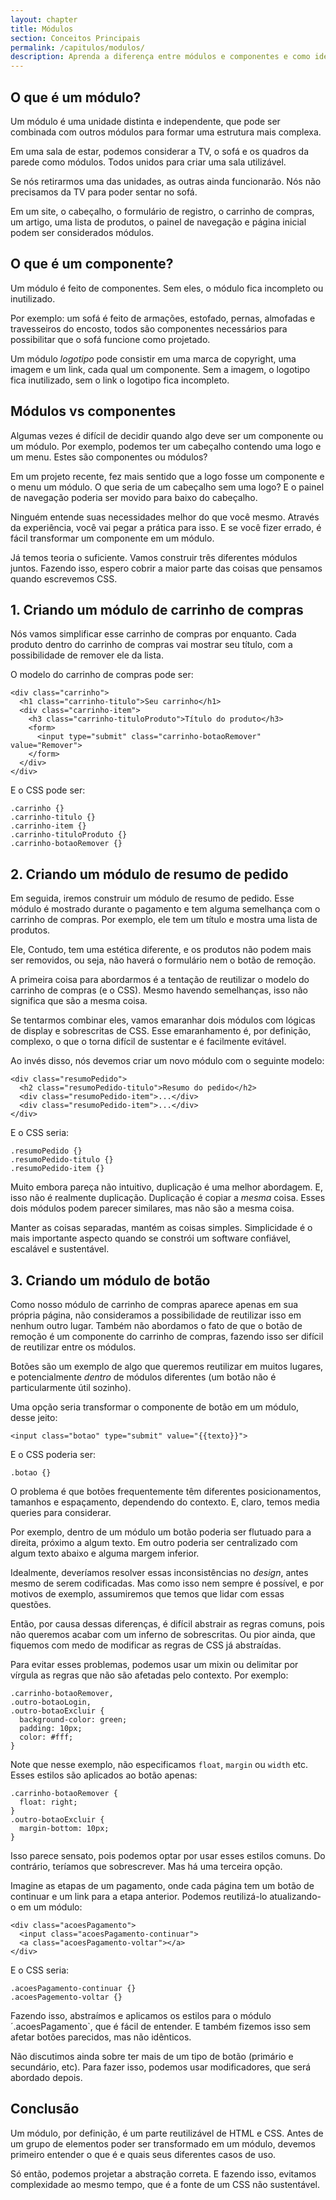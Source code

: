 ```yaml
---
layout: chapter
title: Módulos
section: Conceitos Principais
permalink: /capitulos/modulos/
description: Aprenda a diferença entre módulos e componentes e como identificar eles dentro de um projeto. Iremos codificar também alguns exemplos de módulos juntos.
---
```


## O que é um módulo?

Um módulo é uma unidade distinta e independente, que pode ser combinada com outros módulos para formar uma estrutura mais complexa.

Em uma sala de estar, podemos considerar a TV, o sofá e os quadros da parede como módulos. Todos unidos para criar uma sala utilizável.

Se nós retirarmos uma das unidades, as outras ainda funcionarão. Nós não precisamos da TV para poder sentar no sofá.

Em um site, o cabeçalho, o formulário de registro, o carrinho de compras, um artigo, uma lista de produtos, o painel de navegação e página inicial podem ser considerados módulos.

## O que é um componente?

Um módulo é feito de componentes. Sem eles, o módulo fica incompleto ou inutilizado.

Por exemplo: um sofá é feito de armações, estofado, pernas, almofadas e travesseiros do encosto, todos são componentes necessários para possibilitar que o sofá funcione como projetado.

Um módulo *logotipo* pode consistir em uma marca de copyright, uma imagem e um link, cada qual um componente. Sem a imagem, o logotipo fica inutilizado, sem o link o logotipo fica incompleto.

## Módulos vs componentes

Algumas vezes é difícil de decidir quando algo deve ser um componente ou um módulo. Por exemplo, podemos ter um cabeçalho contendo uma logo e um menu. Estes são componentes ou módulos?

Em um projeto recente, fez mais sentido que a logo fosse um componente e o menu um módulo. O que seria de um cabeçalho sem uma logo? E o painel de navegação poderia ser movido para baixo do cabeçalho.

Ninguém entende suas necessidades melhor do que você mesmo. Através da experiência, você vai pegar a prática para isso. E se você fizer errado, é fácil transformar um componente em um módulo.

Já temos teoria o suficiente. Vamos construir três diferentes módulos juntos. Fazendo isso, espero cobrir a maior parte das coisas que pensamos quando escrevemos CSS.

## 1. Criando um módulo de carrinho de compras

Nós vamos simplificar esse carrinho de compras por enquanto. Cada produto dentro do carrinho de compras vai mostrar seu título, com a possibilidade de remover ele da lista.

O modelo do carrinho de compras pode ser:

	<div class="carrinho">
	  <h1 class="carrinho-titulo">Seu carrinho</h1>
	  <div class="carrinho-item">
	    <h3 class="carrinho-tituloProduto">Título do produto</h3>
	    <form>
	      <input type="submit" class="carrinho-botaoRemover" value="Remover">
	    </form>
	  </div>
	</div>

E o CSS pode ser:

	.carrinho {}
	.carrinho-titulo {}
	.carrinho-item {}
	.carrinho-tituloProduto {}
	.carrinho-botaoRemover {}

## 2. Criando um módulo de resumo de pedido

Em seguida, iremos construir um módulo de resumo de pedido. Esse módulo é mostrado durante o pagamento e tem alguma semelhança com o carrinho de compras. Por exemplo, ele tem um título e mostra uma lista de produtos.

Ele, Contudo, tem uma estética diferente, e os produtos não podem mais ser removidos, ou seja, não haverá o formulário nem o botão de remoção.

A primeira coisa para abordarmos é a tentação de reutilizar o modelo do carrinho de compras (e o CSS). Mesmo havendo semelhanças, isso não significa que são a mesma coisa.

Se tentarmos combinar eles, vamos emaranhar dois módulos com lógicas de display e sobrescritas de CSS. Esse emaranhamento é, por definição, complexo, o que o torna difícil de sustentar e é facilmente evitável.

Ao invés disso, nós devemos criar um novo módulo com o seguinte modelo:

	<div class="resumoPedido">
	  <h2 class="resumoPedido-titulo">Resumo do pedido</h2>
	  <div class="resumoPedido-item">...</div>
	  <div class="resumoPedido-item">...</div>
	</div>

E o CSS seria:

	.resumoPedido {}
	.resumoPedido-titulo {}
	.resumoPedido-item {}

Muito embora pareça não intuitivo, duplicação é uma melhor abordagem. E, isso não é realmente duplicação. Duplicação é copiar a *mesma* coisa. Esses dois módulos podem parecer similares, mas não são a mesma coisa.

Manter as coisas separadas, mantém as coisas simples. Simplicidade é o mais importante aspecto quando se constrói um software confiável, escalável e sustentável.

## 3. Criando um módulo de botão

Como nosso módulo de carrinho de compras aparece apenas em sua própria página, não consideramos a possibilidade de reutilizar isso em nenhum outro lugar. Também não abordamos o fato de que o botão de remoção é um componente do carrinho de compras, fazendo isso ser difícil de reutilizar entre os módulos.

Botões são um exemplo de algo que queremos reutilizar em muitos lugares, e potencialmente *dentro* de módulos diferentes (um botão não é particularmente útil sozinho).

Uma opção seria transformar o componente de botão em um módulo, desse jeito:

	<input class="botao" type="submit" value="{{texto}}">

E o CSS poderia ser:

	.botao {}

O problema é que botões frequentemente têm diferentes posicionamentos, tamanhos e espaçamento, dependendo do contexto. E, claro, temos media queries para considerar.

Por exemplo, dentro de um módulo um botão poderia ser flutuado para a direita, próximo a algum texto. Em outro poderia ser centralizado com algum texto abaixo e alguma margem inferior.

Idealmente, deveríamos resolver essas inconsistências no *design*, antes mesmo de serem codificadas. Mas como isso nem sempre é possível, e por motivos de exemplo, assumiremos que temos que lidar com essas questões.

Então, por causa dessas diferenças, é difícil abstrair as regras comuns, pois não queremos acabar com um inferno de sobrescritas. Ou pior ainda, que fiquemos com medo de modificar as regras de CSS já abstraídas.

Para evitar esses problemas, podemos usar um mixin ou delimitar por vírgula as regras que não são afetadas pelo contexto. Por exemplo:

	.carrinho-botaoRemover,
	.outro-botaoLogin,
	.outro-botaoExcluir {
	  background-color: green;
	  padding: 10px;
	  color: #fff;
	}

Note que nesse exemplo, não especificamos `float`, `margin` ou `width` etc. Esses estilos são aplicados ao botão apenas:

	.carrinho-botaoRemover {
	  float: right;
	}
	.outro-botaoExcluir {
	  margin-bottom: 10px;
	}

Isso parece sensato, pois podemos optar por usar esses estilos comuns. Do contrário, teríamos que sobrescrever. Mas há uma terceira opção.

Imagine as etapas de um pagamento, onde cada página tem um botão de continuar e um link para a etapa anterior. Podemos reutilizá-lo atualizando-o em um módulo:

	<div class="acoesPagamento">
	  <input class="acoesPagamento-continuar">
	  <a class="acoesPagamento-voltar"></a>
	</div>

E o CSS seria:

	.acoesPagamento-continuar {}
	.acoesPagemento-voltar {}

Fazendo isso, abstraímos e aplicamos os estilos para o módulo ´.acoesPagamento`, que é fácil de entender. E também fizemos isso sem afetar botões parecidos, mas não idênticos.

Não discutimos ainda sobre ter mais de um tipo de botão (primário e secundário, etc). Para fazer isso, podemos usar modificadores, que será abordado depois.

## Conclusão

Um módulo, por definição, é um parte reutilizável de HTML e CSS. Antes de um grupo de elementos poder ser transformado em um módulo, devemos primeiro entender o que é e quais seus diferentes casos de uso.

Só então, podemos projetar a abstração correta. E fazendo isso, evitamos complexidade ao mesmo tempo, que é a fonte de um CSS não sustentável.

